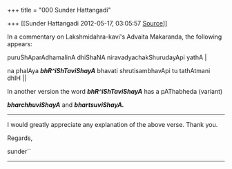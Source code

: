 +++
title = "000 Sunder Hattangadi"

+++
[[Sunder Hattangadi	2012-05-17, 03:05:57 [Source](https://groups.google.com/g/samskrita/c/wctnQe27VA4)]]



In a commentary on Lakshmidahra-kavi's Advaita Makaranda, the following appears:



puruShAparAdhamalinA dhiShaNA niravadyachakShurudayApi yathA \|

na phalAya ***bhR^iShTaviShayA*** bhavati shrutisambhavApi tu tathAtmani dhIH \|\|



In another version the word ***bhR^iShTaviShayA*** has a pAThabheda (variant)

***bharchhuviShayA*** and ***bhartsuviShayA.***

****

I would greatly appreciate any explanation of the above verse. Thank you.





Regards,



sunder``

****

